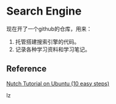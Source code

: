 Search Engine
============

现在开了一个github的仓库，用来：  
1. 托管搭建搜索引擎的代码。  
2. 记录各种学习资料和学习笔记。  


## Reference
[Nutch Tutorial on Ubuntu (10 easy steps)](https://sites.google.com/site/profileswapnilkulkarni/tech-talk/nutchtutorialonubuntu10easysteps)

lz
